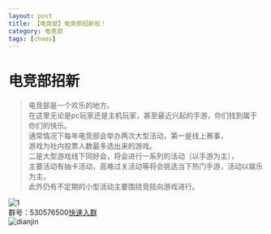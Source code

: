 ```yaml
---
layout: post
title: 【电竞部】电竞部招新啦！
category: 电竞部
tags: [chaos]
---
```


# 电竞部招新

>电竞部是一个欢乐的地方。<br />
在这里无论是pc玩家还是主机玩家，甚至最近兴起的手游，你们找到属于你们的快乐。<br />
通常情况下每年电竞部会举办两次大型活动，第一是线上赛事，<br />
游戏为社内投票人数最多选出来的游戏。<br />
二是大型游戏线下同好会，将会进行一系列的活动（以手游为主），<br />
主要活动有抽卡活动，高难过关活动等将会挑选当下热门手游，活动以娱乐为主，<br />
此外仍有不定期的小型活动主要围绕竞技向游戏进行。<br />

![1](https://dev.tencent.com/u/Water_Emissary/p/pbed/git/raw/master/dianjin/zhaoxing/1.png)
<br />
群号：530576500[快速入群](shang.qq.com/wpa/qunwpa?idkey=5c3214a3a2b88bf75418e91ea7648666b87910a055d54d0570f867546c94139f)
<br />
![dianjin](https://dev.tencent.com/u/Water_Emissary/p/pbed/git/raw/master/dianjin/zhaoxing/dianjin.png)
